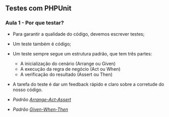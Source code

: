 ## Testes com PHPUnit

### Aula 1 - Por que testar?

- Para garantir a qualidade do código, devemos escrever testes;
- Um teste também é código;
- Um teste sempre segue um estrutura padrão, que tem três partes:
  - A inicialização do cenário (Arrange ou Given)
  - A execução da regra de negócio (Act ou When)
  - A verificação do resultado (Assert ou Then)
- A tarefa do teste é dar um feedback rápido e claro sobre a corretude do nosso código.


- _Padrão [Arrange-Act-Assert](http://wiki.c2.com/?ArrangeActAssert)_
- _Padrão [Given-When-Then](https://martinfowler.com/bliki/GivenWhenThen.html)_

